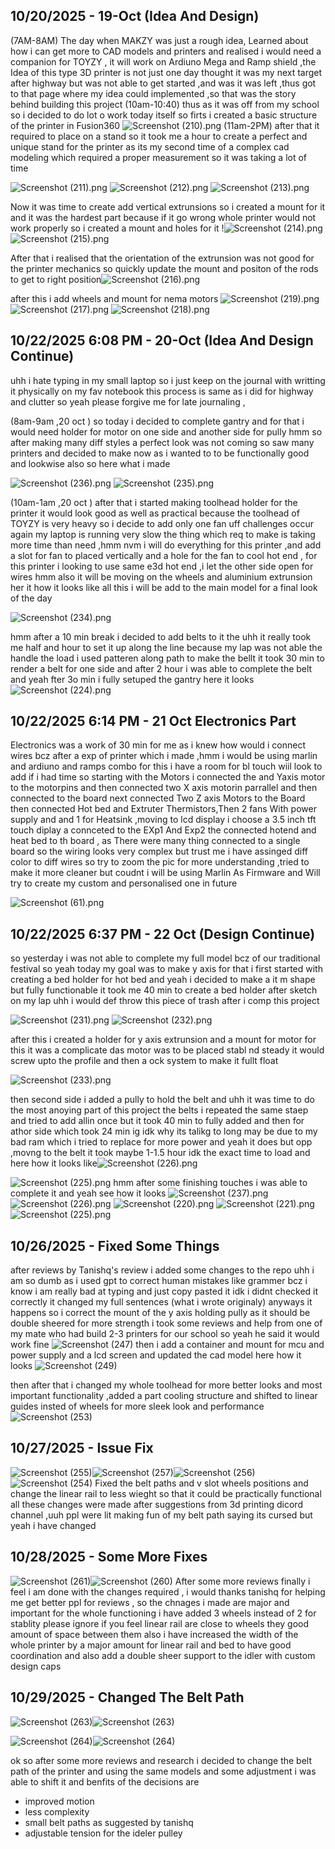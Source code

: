 <!--
  ===================    !!READ THIS NOTICE!!   ====================
  DO NOT edit this file manually. Your changes WILL BE OVERWRITTEN!
  This journal is auto generated and updated by Hack Club Blueprint.
  To edit this file, please edit your journal entries on Blueprint.
  ==================================================================
-->

## 10/20/2025 - 19-Oct (Idea And Design)  

(7AM-8AM)
The day when MAKZY was just a rough idea, Learned about how i can get more to CAD models and printers and realised i would need a companion for TOYZY , it will work on Ardiuno Mega and Ramp shield ,the Idea of this type 3D printer is not just one day thought it was my next target after highway but was not able to get started ,and was it was left ,thus got to that page where my idea could implemented ,so that was the story behind building this project
(10am-10:40)
thus as it was off from my school so i decided to do lot o work today itself so firts i created a basic structure of the printer in Fusion360
![Screenshot (210).png](https://blueprint.hackclub.com/user-attachments/blobs/proxy/eyJfcmFpbHMiOnsiZGF0YSI6MzYwOSwicHVyIjoiYmxvYl9pZCJ9fQ==--dff59453d09e1c99cdfbf772b372f421e983194f/Screenshot%20(210).png)
(11am-2PM)
after that it required to place on a stand so it took me a hour to create a perfect and unique stand for the printer as its my second time of a complex cad modeling which required a proper measurement so it was taking a lot of time

![Screenshot (211).png](https://blueprint.hackclub.com/user-attachments/blobs/proxy/eyJfcmFpbHMiOnsiZGF0YSI6MzYxNiwicHVyIjoiYmxvYl9pZCJ9fQ==--76bac131566bdaf3c052c1ef1b9b81c89cb92e37/Screenshot%20(211).png)
![Screenshot (212).png](https://blueprint.hackclub.com/user-attachments/blobs/proxy/eyJfcmFpbHMiOnsiZGF0YSI6MzYxNCwicHVyIjoiYmxvYl9pZCJ9fQ==--c6e911a8c50e18008e2dbd4494ab8b4e059966e1/Screenshot%20(212).png)
![Screenshot (213).png](https://blueprint.hackclub.com/user-attachments/blobs/proxy/eyJfcmFpbHMiOnsiZGF0YSI6MzYxNSwicHVyIjoiYmxvYl9pZCJ9fQ==--ebb9a46620c34fa2f00edf6a9d8372cb030e114e/Screenshot%20(213).png)

 Now it was time to create add vertical extrunsions so i created a mount for it and it was the hardest part because if it go wrong whole printer would not work properly so i created a mount and holes for it !![Screenshot (214).png](https://blueprint.hackclub.com/user-attachments/blobs/proxy/eyJfcmFpbHMiOnsiZGF0YSI6MzYxOCwicHVyIjoiYmxvYl9pZCJ9fQ==--5981dd81bfdec2cb6ca1b11996befcc27f2f14ef/Screenshot%20(214).png)
![Screenshot (215).png](https://blueprint.hackclub.com/user-attachments/blobs/proxy/eyJfcmFpbHMiOnsiZGF0YSI6MzYxNywicHVyIjoiYmxvYl9pZCJ9fQ==--e25dd0904772a4e65f16b1fb0ff711cef52a27b9/Screenshot%20(215).png)

After that i realised that the orientation of the extrunsion was not good for the printer mechanics so quickly update the mount and positon of the rods to get to right position![Screenshot (216).png](https://blueprint.hackclub.com/user-attachments/blobs/proxy/eyJfcmFpbHMiOnsiZGF0YSI6MzYxOSwicHVyIjoiYmxvYl9pZCJ9fQ==--a117bdc8f70c7d916cd434908938f5a136eb7f03/Screenshot%20(216).png)

after this i add wheels and mount for nema motors ![Screenshot (219).png](https://blueprint.hackclub.com/user-attachments/blobs/proxy/eyJfcmFpbHMiOnsiZGF0YSI6MzYyMSwicHVyIjoiYmxvYl9pZCJ9fQ==--1114fb0d3d6a61076727b9707a6dfb2ba5dacd2e/Screenshot%20(219).png)
![Screenshot (217).png](https://blueprint.hackclub.com/user-attachments/blobs/proxy/eyJfcmFpbHMiOnsiZGF0YSI6MzYyMCwicHVyIjoiYmxvYl9pZCJ9fQ==--77d54a58e76224bee37d8cb9e3a1e1a1290ce007/Screenshot%20(217).png)
![Screenshot (218).png](https://blueprint.hackclub.com/user-attachments/blobs/proxy/eyJfcmFpbHMiOnsiZGF0YSI6MzYyMiwicHVyIjoiYmxvYl9pZCJ9fQ==--4f33cd9f0cfad4b967d499d42f23ed527b9de00f/Screenshot%20(218).png)

  

## 10/22/2025 6:08 PM - 20-Oct (Idea And Design Continue)   

uhh i hate typing in my small laptop so i just keep on the journal with writting it physically on my fav notebook this process is same as i did for highway and clutter so yeah please forgive me for late journaling ,

(8am-9am ,20 oct )
so today i decided to complete gantry and for that i would need holder for motor on one side and another side for pully hmm so after making many diff styles a perfect look was not coming so saw many printers and decided to make now as i wanted to to be functionally good and lookwise also so here what i made

 ![Screenshot (236).png](https://blueprint.hackclub.com/user-attachments/blobs/proxy/eyJfcmFpbHMiOnsiZGF0YSI6NDM1OSwicHVyIjoiYmxvYl9pZCJ9fQ==--67159f61cd8d001e96774fdacecf1f447d761449/Screenshot%20(236).png)
![Screenshot (235).png](https://blueprint.hackclub.com/user-attachments/blobs/proxy/eyJfcmFpbHMiOnsiZGF0YSI6NDM2MCwicHVyIjoiYmxvYl9pZCJ9fQ==--4b0b8867b13aaadacd8419484c779ddd94a5be3b/Screenshot%20(235).png)

(10am-1am ,20 oct ) 
after that i started making toolhead holder for the printer it would look good as well as practical because the toolhead of TOYZY is very heavy so i decide to add only one fan uff challenges occur again my laptop is running very slow the thing which req to make is taking more time than need ,hmm nvm i will do everything for this printer ,and add a slot for fan to placed vertically and a hole for the fan to cool hot end , for this printer i looking to use same e3d hot end ,i let the other side open for wires hmm also it will be moving on the wheels and aluminium extrunsion her it how it looks like all this i will be add to the main model for a final look of the day 

![Screenshot (234).png](https://blueprint.hackclub.com/user-attachments/blobs/proxy/eyJfcmFpbHMiOnsiZGF0YSI6NDM2MiwicHVyIjoiYmxvYl9pZCJ9fQ==--5d40a32d021a03ff131f88e6c2e706da714e5935/Screenshot%20(234).png)
  
hmm after a 10 min break i decided to add belts to it the uhh it really took me half and hour to set it up along the line because my lap was not able the handle the load i used patteren along path to make the bellt it took 30 min to render a belt for one side and after 2 hour i was able to complete the belt and yeah fter 3o min i fully setuped the gantry here it looks
![Screenshot (224).png](https://blueprint.hackclub.com/user-attachments/blobs/proxy/eyJfcmFpbHMiOnsiZGF0YSI6NDM2NiwicHVyIjoiYmxvYl9pZCJ9fQ==--c3858ad4901b3b775cb0031a6c8e7e2e3dc69c38/Screenshot%20(224).png)
   

## 10/22/2025 6:14 PM - 21 Oct Electronics Part   

Electronics was a work of 30 min for me as i knew how would i connect wires bcz after a exp of printer which i made ,hmm i would be using marlin and ardiuno and ramps combo for this i have a room for bl touch wiil look to add if i had time so starting with the Motors i connected the and Yaxis motor to the motorpins and then connected two X axis motorin parrallel and then connected to the board next connected Two Z axis Motors to the Board then connected Hot bed and Extruter Thermistors,Then 2 fans With power supply and and 1 for Heatsink ,moving to lcd display i choose a 3.5 inch tft touch diplay a connceted to the EXp1 And Exp2 the connected hotend and heat bed to th board , as There were many thing connected to a single board so the wiring looks very complex but trust me i have assinged diff color to diff wires so try to zoom the pic for more understanding ,tried to make it more cleaner but coudnt i will be using Marlin As Firmware and Will try to create my custom and personalised one in future

  ![Screenshot (61).png](https://blueprint.hackclub.com/user-attachments/blobs/proxy/eyJfcmFpbHMiOnsiZGF0YSI6NDM2OCwicHVyIjoiYmxvYl9pZCJ9fQ==--805c4d5ea663758cfc608d1673144fee8edeb41e/Screenshot%20(61).png)
  

## 10/22/2025 6:37 PM - 22 Oct (Design Continue)  

so yesterday i was not able to complete my full model bcz of our traditional festival so yeah today my goal was to make y axis for that i first started with creating a bed holder for hot bed and yeah i decided to make a it m shape but fully functionable it took me 40 min to create a bed holder after sketch on my lap uhh i would def throw this piece of trash after i comp this project 

![Screenshot (231).png](https://blueprint.hackclub.com/user-attachments/blobs/proxy/eyJfcmFpbHMiOnsiZGF0YSI6NDM3MiwicHVyIjoiYmxvYl9pZCJ9fQ==--de0b248eb53f1ec250f3317d46c2d02947a2cc17/Screenshot%20(231).png)
![Screenshot (232).png](https://blueprint.hackclub.com/user-attachments/blobs/proxy/eyJfcmFpbHMiOnsiZGF0YSI6NDM3NywicHVyIjoiYmxvYl9pZCJ9fQ==--c2e7e2dc6676dba99746a527cab04086b17498fe/Screenshot%20(232).png)

after this i created a holder for y axis extrunsion and a mount for motor for this it was a complicate das motor was to be placed stabl nd steady it would screw upto the profile and then a ock system to make it fullt float 

![Screenshot (233).png](https://blueprint.hackclub.com/user-attachments/blobs/proxy/eyJfcmFpbHMiOnsiZGF0YSI6NDM3MywicHVyIjoiYmxvYl9pZCJ9fQ==--80716671e77699f6a304ecbd86612fdb88d574b4/Screenshot%20(233).png)
 
then second side i added a pully to hold the belt and uhh it was time to do the most anoying part of this project the belts i repeated the same staep and tried to add allin once but it took 40 min to fully added and then for athor side which took 24 min ig idk why its talikg to long may be due to my bad ram which i tried to replace for more power and yeah it does but opp ,movng to the belt it took maybe 1-1.5 hour idk the exact time to load and here how it looks like![Screenshot (226).png](https://blueprint.hackclub.com/user-attachments/blobs/proxy/eyJfcmFpbHMiOnsiZGF0YSI6NDM4MSwicHVyIjoiYmxvYl9pZCJ9fQ==--fff71c426a1e5fd48d108e26e7285b99a599548a/Screenshot%20(226).png)

![Screenshot (225).png](https://blueprint.hackclub.com/user-attachments/blobs/proxy/eyJfcmFpbHMiOnsiZGF0YSI6NDM3OSwicHVyIjoiYmxvYl9pZCJ9fQ==--5a0966655e7b13c2bc119cf9fe32ca7775118ba1/Screenshot%20(225).png)
 hmm after some finishing touches i was able to complete it and yeah see how it looks
![Screenshot (237).png](https://blueprint.hackclub.com/user-attachments/blobs/proxy/eyJfcmFpbHMiOnsiZGF0YSI6NDM4NiwicHVyIjoiYmxvYl9pZCJ9fQ==--129a8f602db58a4df12bd48853124a562cbf471d/Screenshot%20(237).png)
![Screenshot (226).png](https://blueprint.hackclub.com/user-attachments/blobs/proxy/eyJfcmFpbHMiOnsiZGF0YSI6NDM5MCwicHVyIjoiYmxvYl9pZCJ9fQ==--649f109d4a81c7bd121ba963e1a766945c4ab9f6/Screenshot%20(226).png)
![Screenshot (220).png](https://blueprint.hackclub.com/user-attachments/blobs/proxy/eyJfcmFpbHMiOnsiZGF0YSI6NDM4NywicHVyIjoiYmxvYl9pZCJ9fQ==--be23e80857218e98e423cbaa2b78c177d71172f6/Screenshot%20(220).png)
![Screenshot (221).png](https://blueprint.hackclub.com/user-attachments/blobs/proxy/eyJfcmFpbHMiOnsiZGF0YSI6NDM4OSwicHVyIjoiYmxvYl9pZCJ9fQ==--c991264813f613e6c0134dca1fcf5259a92e4137/Screenshot%20(221).png)
![Screenshot (225).png](https://blueprint.hackclub.com/user-attachments/blobs/proxy/eyJfcmFpbHMiOnsiZGF0YSI6NDM4OCwicHVyIjoiYmxvYl9pZCJ9fQ==--591c08cf6bf527075f70448ab2c2eb53f727ebd5/Screenshot%20(225).png)
  

## 10/26/2025 - Fixed Some Things  

after reviews by Tanishq's review i added some changes to the repo uhh i am so dumb as i used gpt to correct human mistakes like grammer bcz i know i am really bad at typing and just copy pasted it idk i didnt checked it correctly it changed my full sentences (what i wrote originaly) anyways it happens 
so i correct the mount of the y axis holding pully as it should be double sheered for more strength i took some reviews and help from one of my mate who had build 2-3 printers for our school so yeah he said it would work fine 
![Screenshot (247)](https://blueprint.hackclub.com/user-attachments/blobs/proxy/eyJfcmFpbHMiOnsiZGF0YSI6NTY0NSwicHVyIjoiYmxvYl9pZCJ9fQ==--be62d8e9827f198e71288bf3d5862a336f9de475/Screenshot%20(247).png)
then i add a container and mount for mcu and power supply and a lcd screen and updated the cad model here how it looks ![Screenshot (249)](https://blueprint.hackclub.com/user-attachments/blobs/proxy/eyJfcmFpbHMiOnsiZGF0YSI6NTY0NiwicHVyIjoiYmxvYl9pZCJ9fQ==--6701d0a9efc76dab4ce1c49033c53f2c438091e0/Screenshot%20(249).png)

then after that i changed my whole toolhead for more better looks and most important functionality ,added a part cooling structure and shifted to linear guides insted of wheels for more sleek look and performance![Screenshot (253)](https://blueprint.hackclub.com/user-attachments/blobs/proxy/eyJfcmFpbHMiOnsiZGF0YSI6NTY0NywicHVyIjoiYmxvYl9pZCJ9fQ==--6546f465604c51bc3df237240f589948d3a0e651/Screenshot%20(253).png)

  

## 10/27/2025 - Issue Fix  

![Screenshot (255)](https://blueprint.hackclub.com/user-attachments/blobs/proxy/eyJfcmFpbHMiOnsiZGF0YSI6NTg5MiwicHVyIjoiYmxvYl9pZCJ9fQ==--7e1218bdb8fa2f79c6b3678b9e1a2d8336610f42/Screenshot%20(255).png)![Screenshot (257)](https://blueprint.hackclub.com/user-attachments/blobs/proxy/eyJfcmFpbHMiOnsiZGF0YSI6NTg5MywicHVyIjoiYmxvYl9pZCJ9fQ==--7f518c9cd297e2e307e23b076f05756d6883ffa8/Screenshot%20(257).png)![Screenshot (256)](https://blueprint.hackclub.com/user-attachments/blobs/proxy/eyJfcmFpbHMiOnsiZGF0YSI6NTg5MSwicHVyIjoiYmxvYl9pZCJ9fQ==--1a903e5b6c98dcfc40b311bb52e9051f6771eba5/Screenshot%20(256).png)![Screenshot (254)](https://blueprint.hackclub.com/user-attachments/blobs/proxy/eyJfcmFpbHMiOnsiZGF0YSI6NTg5NCwicHVyIjoiYmxvYl9pZCJ9fQ==--c4c304bedaff736e9c244d5a7d044da24ef60c7b/Screenshot%20(254).png)
 Fixed the belt paths and v slot wheels positions and change the linear rail to less wieght so that it could be practically functional all these changes were made after suggestions from 3d printing dicord channel ,uuh ppl were lit making fun of my belt path saying its cursed but yeah i have changed
   

## 10/28/2025 - Some More Fixes   

![Screenshot (261)](https://blueprint.hackclub.com/user-attachments/blobs/proxy/eyJfcmFpbHMiOnsiZGF0YSI6NjE5OSwicHVyIjoiYmxvYl9pZCJ9fQ==--77abfba89c2e7511cf6ff0977d8c9ec9e398a721/Screenshot%20(261).png)![Screenshot (260)](https://blueprint.hackclub.com/user-attachments/blobs/proxy/eyJfcmFpbHMiOnsiZGF0YSI6NjIwMSwicHVyIjoiYmxvYl9pZCJ9fQ==--0a3d4eeff4f53daccbbe9e8bdf6bf8fb1ec4b0df/Screenshot%20(260).png)
 After some more reviews finally i feel i am done with the changes required , i would thanks tanishq for helping me get better ppl for reviews , so the chnages i made are major and important for the whole functioning i have added 3 wheels instead of 2 for stablity please ignore if you feel linear rail are close to wheels they good amount of space between them also i have increased the width of the whole printer by a major amount for linear rail and bed to have good coordination and also add a double sheer support to the idler with custom design caps   

## 10/29/2025 - Changed The Belt Path  

![Screenshot (263)](https://blueprint.hackclub.com/user-attachments/blobs/proxy/eyJfcmFpbHMiOnsiZGF0YSI6NjQ2MCwicHVyIjoiYmxvYl9pZCJ9fQ==--98bd614bd59c442d40a8d166a16eaca53c837e5e/Screenshot%20(263).png)![Screenshot (263)](https://blueprint.hackclub.com/user-attachments/blobs/proxy/eyJfcmFpbHMiOnsiZGF0YSI6NjQ2MSwicHVyIjoiYmxvYl9pZCJ9fQ==--5f654f7d8fb0bec310f10059a2715ea1d053156d/Screenshot%20(263).png)

![Screenshot (264)](https://blueprint.hackclub.com/user-attachments/blobs/proxy/eyJfcmFpbHMiOnsiZGF0YSI6NjQ2MiwicHVyIjoiYmxvYl9pZCJ9fQ==--69b007e06dc6e1c438e736f326a2997dcf5c5f22/Screenshot%20(264).png)![Screenshot (264)](https://blueprint.hackclub.com/user-attachments/blobs/proxy/eyJfcmFpbHMiOnsiZGF0YSI6NjQ2MywicHVyIjoiYmxvYl9pZCJ9fQ==--dc232bf6e47211fa6ac7347ce007e29bc30fcbb7/Screenshot%20(264).png)



ok so after some more reviews and research i decided to change the belt path of the printer and using the same models and some adjustment i was able to shift it and benfits of the decisions are

- improved motion
- less complexity
- small belt paths as suggested by tanishq 
- adjustable tension for the ideler pulley  

